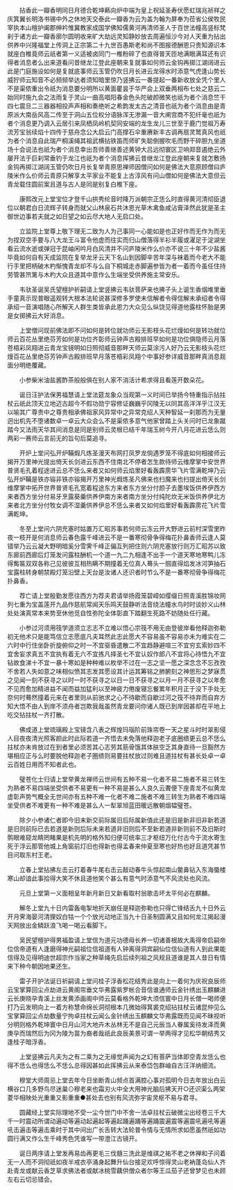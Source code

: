 <!-- { "loadSidebar": true } -->
　　拈香此一瓣香明同日月德合乾坤爇向炉中端为皇上祝延圣寿伏愿虹瑞兆祯祥之庆箕翼长明洛书锡中外之休地天交泰此一瓣香为云为盖为翰为屏奉为莅省公侯牧民宰执本山檀护阖郡绅衿惟冀教家成国学佛知儒黄河再清师圣人于百世法幢高竖标梵刹于诸方此一瓣香廓尔圆明收来旷大劫远灵知静妙放去周遍恒沙今对人天重为拈出供养中兴隆福堂上传洞上正宗第二十九世百愚斯老和尚不图报德酬恩只贵知源识本就座白椎竟师云祇者第一义适被卤同门一椎粉碎了也直得普天匝地满眼满耳还有识得者消息者么出来道看问昔继龙江登此座朝来复就事如何师云金钩再掷江湖阔进云此是门庭施设如何是复就底事师云玉管仍吹日月长进云龙得水时添意气虎逢山势长威狞师云知音不必频频举达者须知暗里惊乃竖拂云一番提起一番新收放全凭个里人不是渠侬重出令祇为消息要分明所以黄面瞿昙于华严会上双垂两相布七处之慈云二始同时施九会之法雨复于灵山一曲高唱阳春金色头陀破颜微笑也祇为者个消息竺干四七震旦二三器器相投声声相和奏绝听之希韵发太古之清音也祇为者个消息由是青原派大南岳风高二传至于洞山五位权分语脉浑无渗漏一音大阐宫商不犯纤毫也祇为者个消息更乃调入云居引来凤栖凤岭机契同安端的龙生龙儿三世至于鹿门觉祖万寿流芳宝翁续焰十四传于慈舟念公大启云门高撑石伞重赓新丰古调再扇灵鹫真风也祇为者个消息自此瑞产桐溪绳其祖武横拈铁笛而师旷失聪倒握吹毛而野干碎胆九坐道场十会说法也祇为者个消息幸出吾师善继善述黄钟大吕远彻寰区卫响郑音遏绝云外屡开法于巨刹常垂钓于龙江也祇为者个消息挥拂云昔继龙江登此座朝来复就怎敷扬金钩再掷江湖阔玉管仍吹日月长复举青原思禅师因僧问如何是佛法大意原顾僧曰庐陵米作么价师云青原只解享太平家业不能复上古淳风有问山僧如何是佛法大意但云青龙载住圆前案且道与古人是同是别复白椎下座。

　　康熙改元上堂宝位才登千山拱秀纶音时降万派朝宗正恁么时直得黄河清彻臣退位以朝君白日流辉子转身而就父山林泉石共沐恩光草木禽鱼咸沾膏泽然此犹是圣主御世边事若夫就之如日望之如云尽大地人无启口处。

　　立监院上堂尊上敬下理无二致为人为己事同一心能如是也正好作而无作为而无为捏双空手要与八大龙王斗富令他虚而往实而归山僧落得半衫半履或濯足于淀湖坐看云流水逝或弹冠于昆岫闲吟月白风清并不问庐陵米作么价亦不说三十年不少盐酱毕竟如何自有天成监院在复举龙牙云天下名山到因脚辛苦年深与袜着而今老大不能行手里把柄破木杓惭愧青龙却不与么自下桐城走赤脚遍参皆为者一着而今虽任住持劳管甚笊篱与木杓大众且道其中意作么生端坐受供养施主常安乐。

　　韦驮圣诞吴氏望檀护祈嗣请上堂竖拂云韦驮菩萨来也拂子头上诞生香烟堆里垂手童真示现普眼遥观转大根本法轮说甚深修多罗使未信解者令得信解未承绍者令得承绍一音演唱随心所解天人群生类皆承此恩力大众见么纵饶见得道他露柱怀胎是男是女掷拂云大好消息。

　　上堂僧问现前佛法即不问如何是转位就功师云无影枝头花烂熳如何是转功就位师云百花丛里绝芬芳如何是功位齐彰师云钟声古殿排班早如何是功位俱隐师云月落苍梧彩凤翔进云青龙宝镜明如日照彻威音那畔天师云莫涂污人好乃云无影枝头花烂熳百花丛里绝芬芳钟声古殿排班早月落苍梧彩凤翔个中事好参详威音那畔真消息觌面分明绝覆藏。

　　小参柴米油盐酱酢茶般般俱在别人家不消活计希求得且看莲开数朵花。

　　诞日汪护法保男福慧请上堂法筵龙象众当观第一义时间已举扬今特重指示拈拄杖云祇此顶天立地迈古超今不假功勋宁容修证巍巍乎冈陵无以同其高洋洋乎江汉无以喻其广尊贵中之尊贵相承佛祖家风异常中之异常克绍人天种智延一刹那而为无量迥出机先不堕诸数卓一卓云大众会么不是渠侬多意气他家曾踏上头关问时已龙象蹴踏今又法雨天华其间消息是同是别师云灵根已结千年瑞玉树今开八月花进云恁么则两彩一赛师云言前无的旨句后莫追寻。

　　开炉上堂问弘开炉鞴煆凡炼圣漫天布网打凤罗龙倘遇罗笼不得底如何相接师云揭开万里神光提出倚天长剑进云东西不住南北不停者怎生款待师云维摩掌中安世界普贤毛孔着程途进云总不恁么来者又如何师云焰里好看轰霹雳华飞片雪满乾坤乃云弘开炉鞴是铁亦镕非铁亦镕揭开万里神光煆炼圣凡佛来也扫魔来也扫提出倚天长剑维摩掌中拓开世界普贤毛孔宽着程途东方来者东方坐分付颜子去墨埃饭供养伊西方来者西方坐分付易牙烹露葵羹供养伊南方来者南方坐分付纯陀炊无米饭供养伊北方来者北方坐分付牧女调不湿羹供养伊总不恁么来者又如何焰里好看轰霹雳花飞片雪满乾坤。

　　冬至上堂问六阴充塞时姑置万汇昭苏事若何师云冻云开大野进云前村深雪里昨夜一枝开是何消息师云春色露千峰进云不是一番寒彻骨争得梅花扑鼻香师云逢人莫错举乃云云凝大野明暗奚分雪霁千峰正偏互列把住则六阴充塞放行则万汇昭苏以致东廊前西廊后灯笼发问露柱酬机一个道一九二九相逢不出手一个道天寒地寒鸭儿冻得觜匾双双各称己见彼彼互相热瞒不期撞着无位真人蓦头一掴直得焰发冰河笋抽石宝露柱转身朝禁殿灯笼沿壁上天台是汝诸人还识者时节么不是一番寒彻骨争得梅花扑鼻香。

　　荐亡请上堂殷勤发愿往西方为荐夫君请举扬霞笼碧嶂如缨缀日照青溪胜锦妆网列七重为宝盖莲开九品作慈航常闻天乐鸣天鼓静听法音绕法幢水鸟时时谈妙义山林处处演真常本来势至休他觅自性弥陀全体彰直下踏翻生死路不妨随处任行藏。

　　小参过河须用筏学道须立志志不立难以悟心宗筏不用无由登彼岸看他释迦弥勒初无他术只是能笃信立志愿底凡夫耳然此志此愿大不容易虽不容易亦未为难实在二六时中行住坐卧折旋俯仰之时一不宜驱昏遣散二不宜趋静避喧三不宜穷玄索妙四不宜舍妄求真五不宜执有着无六不宜拣凡择圣七不宜认奴作郎八不宜将心待悟九不宜钻故食涕十不宜一暴十寒如是种种难以枚举不过在一志之坚一愿之深念念不忘孜孜不舍若人失如意之味相似愤其志发其愿设其计运其筹铭之肺腑刻之神思形之梦寐贯之见闻一刻不获寻之以时一时不获寻之以日一日不获寻之以月一月不获寻之以年愈不见而愈加精进益不闻而益加猛利以至神疲力倦废寝忘餐累年积月正于没下手处无奈何时蓦然撞着元来在者里则从前驰求之心不待歇而自歇过河之筏不待弃而自弃方知大悟不由人到岸不须舟者岂欺我哉虽然青龙要问你诸人既已到岸因甚却在平地上吃交拈拄杖一齐打散。

　　佛成道上堂琉璃殿上宝镜含八表之辉煌玛瑙阶前珠帘卷一天之星斗时时翠影侵人目夜夜清光照客颜此时此际若道一齐悟去未免落他释迦老子底圈缋更云总不恁么拄杖亦未肯放过在到者里必须苦其心志劳其筋骨饿其体肤空乏其身直待一旦豁然方堪相应正与么时要脱他释迦老子圈缋则易要拄杖放过则难且道拄杖有甚长处卓一卓云百姓日用而不知者此也。

　　璧苍化士归请上堂举黄龙禅师云世间有五种不易一化者不易二施者不易三转生为熟者不易四端坐受供者不易更有一种不易是甚么人良久云聻便下座青龙不似黄龙虚彰声势气概全无世间亦有五种不难一化者不难二施者不难三转生为熟者不难四端坐受供者不难更有一种不难是甚么人一犁翠旭蓝田暖远散朝烟韫璧苍。

　　除夕小参诸仁者即今旧末新交前际属旧后际属新值此还是旧是新非旧非新若道是旧则前际已去若道是新则后际未来若道非旧则后不至新若道非新则前不及旧斯时鹘眼难窥龙睛罔睹果是机先明的格外知归便可统率三才枢纽万化付古今于流水寄生死于浮云那管他城上角窗前灯旧也得新也得孟春来仲夏至寒也好热也好且道凭甚节目问取东村王老。

　　立春上堂拈拂左击云打着春牛尾右击云敲动春牛头惊起南山鳖鼻钻入东海蜃楼寒山却谙此事拾得大笑不休且道他笑个甚么有意气时添意气不风流处也风流。

　　元旦上堂第一义面相呈年新月新日又新看取村翁歌击坏太平何必在麒麟。

　　解冬上堂九十日内雷轰电掣地折天崩任是释迦弥勒也只得亡锋结舌九十日外云开月霁海晏河清狸奴白牯一个个放光动地正当九十日圣制圆满又且如何龙江揭起漫天网放出金鳞跃浪飞喝一喝云看脚下。

　　吴民望檀护得男福盈请上堂信为道元功德母长养一切诸善根故大禹得帝启嗣帝位信帝道有人逢磨得神光嗣祖位信祖道有人钟离得洞宾嗣仙位信仙道有人到此果能信得及见得明迪世超宗作当家之种草绳先启后续列祖之风规且道谁是其人昔日有情来下种今朝因地果还生。

　　雷子开护法诞日祈嗣请上堂问桂子浮香松花结秀此是向上一着何为庆祝良辰师云宝掌算回尘点劫进云黄阁帘垂文华弗露紫罗帐合音信谁通师云金针绣出玉麒麟进云长庚晓孕青溪上丝发黄添画阁中师云莫看格外乾坤大须信寰中日月长僧一喝师便打乃云发明向上一着方称慧命绵长洞彻根本几微始得箕裘克绍拈拄杖云诸昆仲见么宝掌算回尘点劫数量宁拘卓拄杖云闻么金针绣出玉麒麟文华弗露既而见闻不昧视听分明则格外乾坤寰中日月山河大地卉木丛林无不是自己元辰当人眷属奚待发泽而黄庚孕而瑞然后为冈为陵为苗为裔者哉祇此良辰美景可谓一举两得才见松华朝结秀又逢桂子暗浮香。

　　上堂竖拂云凡夫为之有二乘为之无缘觉声闻为之幻有菩萨当体即空青龙恁么也得不恁么也得恁么不恁么总得因甚如此挥拂云从来泰岱包群岫自古汪洋纳细流。

　　穆堂大师周忌上堂去年今日坐断青山频点首满腔心事对孤明今日去年放出白云横谷口几多野鸟尽迷巢⊙穆老来也霜刃火中全大用神光脑后拂天开○还识渠么两架菱华相映处光重重又影重重●甚处去也别有风流弥宇宙灵枢不易与君寻。

　　圆藏经上堂实际理地不受一尘今世门中不舍一法卓拄杖云破微尘出经卷三千大千一时震动所谓动遍动等遍动起遍起等遍起踊遍踊等遍踊震遍震等遍震吼遍吼等遍吼击遍击等遍击乘时于其中间出广长舌转大法轮普令情与无情所求如愿虽然祇如功圆行满又作么生千峰秀色凭谁写一带澄江古镜开。

　　诞日两序请上堂发再易齿再更毛三伐髓三洗此是维祺之祐不老之休禅和子问着无一人而不洞彻祇如夜半戒衣亭涌身起舞升仙台接足欢呼惊得灵山老衲蓬岛仙人齐赴青龙或献云香芝草求佛法者或献冰桃雪藕供僧众者尔等王瓜茄子还曾梦见也未顾左右云切忌错会。

